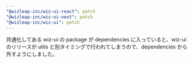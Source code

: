 ```yaml
---
"@wizleap-inc/wiz-ui-react": patch
"@wizleap-inc/wiz-ui-next": patch
"@wizleap-inc/wiz-ui": patch
---
```


共通化してある wiz-ui の package が dependencies に入っていると、wiz-ui のリリースが utils と別タイミングで行われてしまうので、dependencies から外すようにしました。
